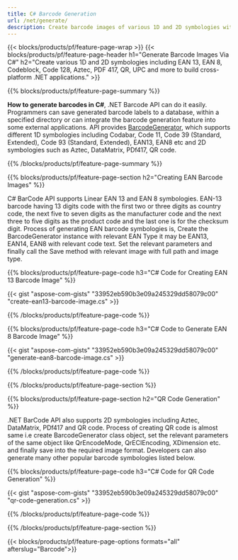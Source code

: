 ```yaml
---
title: C# Barcode Generation
url: /net/generate/
description: Create barcode images of various 1D and 2D symbologies with few lines of C# code via .NET library
---
```


{{< blocks/products/pf/feature-page-wrap >}}
{{< blocks/products/pf/feature-page-header h1="Generate Barcode Images Via C#" h2="Create various 1D and 2D symbologies including  EAN 13, EAN 8, Codeblock, Code 128, Aztec, PDF 417, QR, UPC and more to build cross-platform .NET applications." >}}

{{% blocks/products/pf/feature-page-summary %}}

**How to generate barcodes in C#**, .NET Barcode API can do it easily. Programmers can save generated barcode labels to a database, within a specified directory or can integrate the barcode generation feature into some external applications. API provides [BarcodeGenerator](https://apireference.aspose.com/barcode/net/aspose.barcode.generation/barcodegenerator), which supports different 1D symbologies including Codabar, Code 11, Code 39 (Standard, Extended), Code 93 (Standard, Extended), EAN13, EAN8 etc and 2D symbologies such as Aztec, DataMatrix, PDf417, QR code. 

{{% /blocks/products/pf/feature-page-summary  %}}

{{% blocks/products/pf/feature-page-section  h2="Creating EAN Barcode Images" %}}

C# BarCode API supports Linear EAN 13 and EAN 8 symbologies. EAN-13 barcode having 13 digits code with the first two or three digits as country code, the next five to seven digits as the manufacturer code and the next three to five digits as the product code and the last one is for the checksum digit. Process of generating EAN barcode symbologies is, Create the BarcodeGenerator instance with relevant EAN Type it may be EAN13, EAN14, EAN8 with relevant code text. Set the relevant parameters and finally call the Save method with relevant image with full path and image type.

{{% blocks/products/pf/feature-page-code h3="C# Code for Creating EAN 13 Barcode Image" %}}

{{< gist "aspose-com-gists" "33952eb590b3e09a245329dd58079c00" "create-ean13-barcode-image.cs" >}}

{{% /blocks/products/pf/feature-page-code  %}}

{{% blocks/products/pf/feature-page-code h3="C# Code to Generate EAN 8 Barcode Image" %}}

{{< gist "aspose-com-gists" "33952eb590b3e09a245329dd58079c00" "generate-ean8-barcode-image.cs" >}}

{{% /blocks/products/pf/feature-page-code  %}}

{{% /blocks/products/pf/feature-page-section %}}

{{% blocks/products/pf/feature-page-section  h2="QR Code Generation" %}}

.NET BarCode API also supports 2D symbologies including Aztec, DataMatrix, PDf417 and QR code. Process of creating QR code is almost same i.e create BarcodeGenerator class object, set the relevant parameters of the same object like QrEncodeMode, QrECIEncoding, XDimension etc. and finally save into the required image format. Developers can also generate many other popular barcode symbologies listed below. 

 

{{% blocks/products/pf/feature-page-code h3="C# Code for QR Code Generation" %}}

{{< gist "aspose-com-gists" "33952eb590b3e09a245329dd58079c00" "qr-code-generation.cs" >}}

{{% /blocks/products/pf/feature-page-code  %}}

{{% /blocks/products/pf/feature-page-section %}}

{{< blocks/products/pf/feature-page-options formats="all" afterslug="Barcode">}}